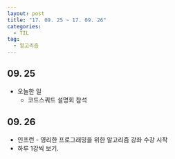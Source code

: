```yaml
---
layout: post
title: "17. 09. 25 ~ 17. 09. 26"
categories:
  - TIL
tag:
  - 알고리즘
---
```


## 09. 25
* 오늘한 일
  * 코드스쿼드 설명회 참석

## 09. 26
  * 인프런 - 영리한 프로그래밍을 위한 알고리즘 강좌 수강 시작
  * 하루 1강씩 보기.
